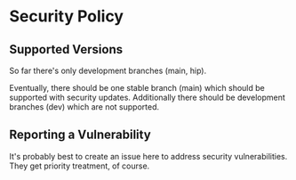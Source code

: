 # Security Policy

## Supported Versions

So far there's only development branches (main, hip).

Eventually, there should be one stable branch (main) which should be supported with security updates.
Additionally there should be development branches (dev) which are not supported.

## Reporting a Vulnerability

It's probably best to create an issue here to address security vulnerabilities. They get priority treatment, of course.
